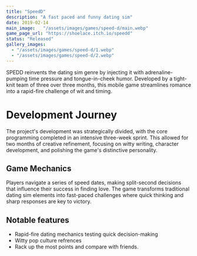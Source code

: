 ```yaml
---
title: "SpeedD"
description: "A fast paced and funny dating sim"
date: 2019-02-14
main_image:   "/assets/images/games/speed-d/main.webp"
game_page_url: "https://shoelace.itch.io/speedd"
status: "Released"
gallery_images:
  - "/assets/images/games/speed-d/1.webp"
  - "/assets/images/games/speed-d/2.webp"
---
```

SPEDD reinvents the dating sim genre by injecting it with adrenaline-pumping time pressure and tongue-in-cheek humor. Developed by a tight-knit team of three over three months, this mobile game streamlines romance into a rapid-fire challenge of wit and timing.

# Development Journey

The project's development was strategically divided, with the core programming completed in an intensive three-week sprint.
This allowed for two months of creative refinement, focusing on witty writing, character development, and polishing the game's distinctive personality.

## Game Mechanics

Players navigate a series of speed dates, making split-second decisions that influence their success in finding love. The game transforms traditional dating sim elements into fast-paced challenges where quick thinking and sharp responses are key to victory.


## Notable features

- Rapid-fire dating mechanics testing quick decision-making
- Witty pop culture refrences
- Rack up the most points and compare with friends.

